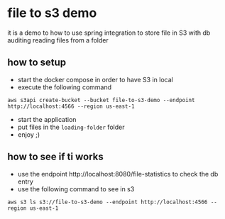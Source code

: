 # file to s3 demo

it is a demo to how to use spring integration to store file in S3 with db auditing reading files from a folder

## how to setup

- start the docker compose in order to have S3 in local
- execute the following command
```shell
aws s3api create-bucket --bucket file-to-s3-demo --endpoint http://localhost:4566 --region us-east-1
```

- start the application
- put files in the `loading-folder` folder
- enjoy ;)

## how to see if ti works
- use the endpoint http://localhost:8080/file-statistics to check the db entry
- use the following command to see in s3
```shell
aws s3 ls s3://file-to-s3-demo --endpoint http://localhost:4566 --region us-east-1
```